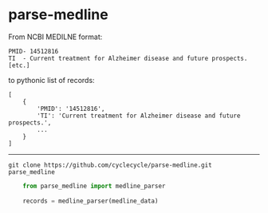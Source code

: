 # parse-medline

From NCBI MEDILNE format:

    PMID- 14512816
    TI  - Current treatment for Alzheimer disease and future prospects.
    [etc.]

to pythonic list of records:

    [
        {
            'PMID': '14512816',
            'TI': 'Current treatment for Alzheimer disease and future prospects.',
            ...
        }
    ]

---

    git clone https://github.com/cyclecycle/parse-medline.git parse_medline

```python
    from parse_medline import medline_parser
    
    records = medline_parser(medline_data)
```